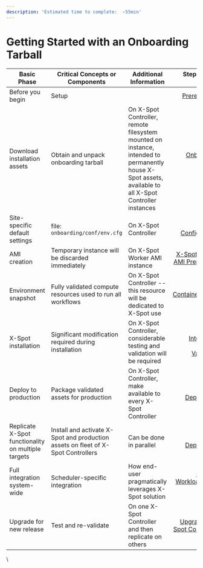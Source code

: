 ```yaml
---
description: 'Estimated time to complete:  ~55min'
---
```


# Getting Started with an Onboarding Tarball

| Basic Phase                                        | Critical Concepts or Components                                                  | Additional Information                                                                                                                                 |                                                                                                    Steps in this guide |
| -------------------------------------------------- | -------------------------------------------------------------------------------- | ------------------------------------------------------------------------------------------------------------------------------------------------------ | ---------------------------------------------------------------------------------------------------------------------: |
| Before you begin                                   | Setup                                                                            |                                                                                                                                                        |                                                                                      [Prerequisites](prerequisites.md) |
| Download installation assets                       | Obtain and unpack onboarding tarball                                             | On X-Spot Controller, remote filesystem mounted on instance, intended to permanently house X-Spot assets, available to all X-Spot Controller instances |                                                                              [Onboarding Assets](onboarding-assets.md) |
| Site-specific default settings                     | file: `onboarding/conf/env.cfg`                                                  | On X-Spot Controller                                                                                                                                   |                                                                              [Pre-Configuration](pre-configuration.md) |
| AMI creation                                       | Temporary instance will be discarded immediately                                 | On X-Spot Worker AMI instance                                                                                                                          |                                                      [X-Spot Worker AMI Preparation](x-spot-worker-ami-preparation.md) |
| Environment snapshot                               | Fully validated compute resources used to run all workflows                      | On X-Spot Controller -- this resource will be dedicated to X-Spot use                                                                                  |                                                                                [Containerization](containerization.md) |
| X-Spot installation                                | Significant modification required during installation                            | On X-Spot Controller, considerable testing and validation will be required                                                                             | <p><a href="x-spot-integration.md">X-Spot Integration </a><br><a href="x-spot-validation.md">X-Spot Validation</a></p> |
| Deploy to production                               | Package validated assets for production                                          | On X-Spot Controller, make available to every X-Spot Controller                                                                                        |                                                                              [Script Deployment](script-deployment.md) |
| Replicate X-Spot functionality on multiple targets | Install and activate X-Spot and production assets on fleet of X-Spot Controllers | Can be done in parallel                                                                                                                                |                                                                            [Cluster Deployment](cluster-deployment.md) |
| Full integration system-wide                       | Scheduler-specific integration                                                   | How end-user pragmatically leverages X-Spot solution                                                                                                   |                                                      [Running Workloads with X-Spot](running-workloads-with-x-spot.md) |
| Upgrade for new release                            | Test and re-validate                                                             | On one X-Spot Controller and then replicate on others                                                                                                  |                                           [Upgrading X-Spot Controllers](../../upgrades/upgrading-x-spot-controllers/) |

\
